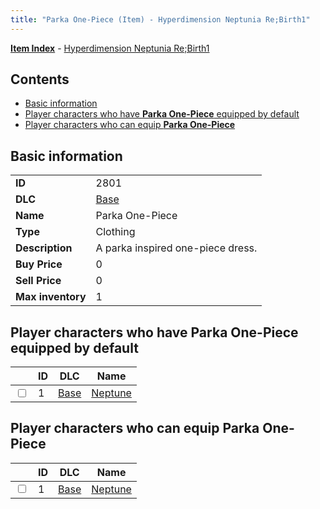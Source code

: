 ```yaml
---
title: "Parka One-Piece (Item) - Hyperdimension Neptunia Re;Birth1"
---
```


[**Item Index**](/neptunia/rb1/item/index.html) - [Hyperdimension Neptunia Re;Birth1](/neptunia/rb1)

## Contents

- [Basic information](#basic-information)
- [Player characters who have **Parka One-Piece** equipped by default](#player-characters-who-have-parka-one-piece-equipped-by-default)
- [Player characters who can equip **Parka One-Piece**](#player-characters-who-can-equip-parka-one-piece)

## Basic information

|   |   |
| -- | -- |
| **ID** | 2801 |
| **DLC** | [Base](/neptunia/rb1/dlc/1-base.html) |
| **Name** | Parka One-Piece |
| **Type** | Clothing |
| **Description** | A parka inspired one-piece dress. |
| **Buy Price** | 0 |
| **Sell Price** | 0 |
| **Max inventory** | 1 |

## Player characters who have **Parka One-Piece** equipped by default

|    | ID | DLC | Name |
| -- | -- | --- | ---- |
| <input type="checkbox" id="rb1-player-1-1" class="trackbox" /> | 1 | [Base](/neptunia/rb1/dlc/1-base.html) | [Neptune](/neptunia/rb1/player/1-1-neptune.html) |

## Player characters who can equip **Parka One-Piece**

|    | ID | DLC | Name |
| -- | -- | --- | ---- |
| <input type="checkbox" id="rb1-player-1-1" class="trackbox" /> | 1 | [Base](/neptunia/rb1/dlc/1-base.html) | [Neptune](/neptunia/rb1/player/1-1-neptune.html) |